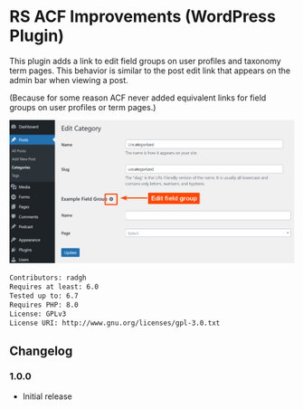 # RS ACF Improvements (WordPress Plugin)

This plugin adds a link to edit field groups on user profiles and 
taxonomy term pages. This behavior is similar to the post edit link 
that appears on the admin bar when viewing a post.

(Because for some reason ACF never added equivalent links for field 
groups on user profiles or term pages.)

![Screenshot showing a field group link on a category page](screenshot.png)

```
Contributors: radgh
Requires at least: 6.0
Tested up to: 6.7
Requires PHP: 8.0
License: GPLv3
License URI: http://www.gnu.org/licenses/gpl-3.0.txt
```

## Changelog

### 1.0.0
* Initial release